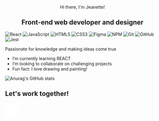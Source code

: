 <p align="center" > Hi there, I'm Jeanette! </p>

<h2 align="center"> Front-end web developer and designer</h2>

![React](https://img.shields.io/badge/react-%2320232a.svg?style=for-the-badge&logo=react&logoColor=%2361DAFB)
![JavaScript](https://img.shields.io/badge/javascript-%23323330.svg?style=for-the-badge&logo=javascript&logoColor=%23F7DF1E)
![HTML5](https://img.shields.io/badge/html5-%23E34F26.svg?style=for-the-badge&logo=html5&logoColor=white)
![CSS3](https://img.shields.io/badge/css3-%231572B6.svg?style=for-the-badge&logo=css3&logoColor=white)
![Figma](https://img.shields.io/badge/figma-%23F24E1E.svg?style=for-the-badge&logo=figma&logoColor=white)
![NPM](https://img.shields.io/badge/NPM-%23000000.svg?style=for-the-badge&logo=npm&logoColor=white)
![Git](https://img.shields.io/badge/git-%23F05033.svg?style=for-the-badge&logo=git&logoColor=white)
![GitHub](https://img.shields.io/badge/github-%23121011.svg?style=for-the-badge&logo=github&logoColor=white)
![Jest](https://img.shields.io/badge/Jest-323330?style=for-the-badge&logo=Jest&logoColor=white)

<p> Passionate for knowledge and making ideas come true </p>

- I’m currently learning REACT
- I’m looking to collaborate on challenging projects
- Fun fact: I love drawing and painting!

![Anurag's GitHub stats](https://github-readme-stats.vercel.app/api?username=Jean-LC&show_icons=true&theme=radical)

<h2>Let's work together!</h2>
<a href="https://www.linkedin.com/in/jeanette-lc/?locale=en_US"><img src=./img/linkedin-white.png width=45px> </a>
